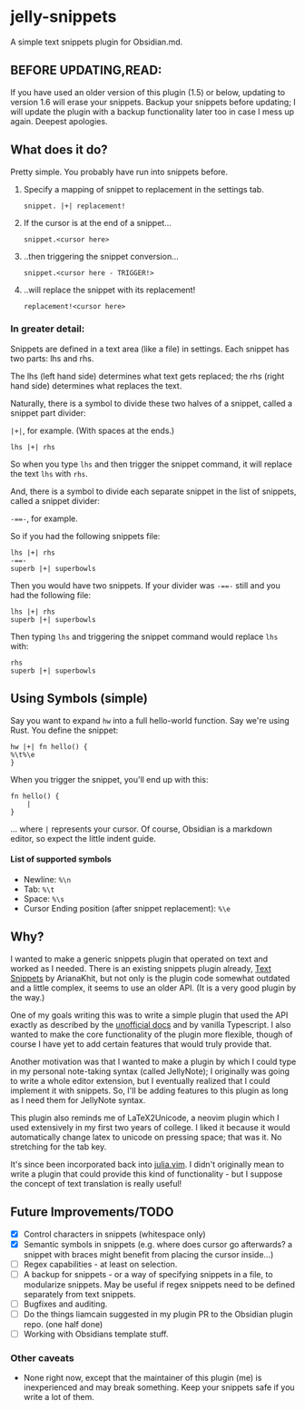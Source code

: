 # jelly-snippets
A simple text snippets plugin for Obsidian.md.

## BEFORE UPDATING,READ: 

If you have used an older version of this plugin (1.5) or below, updating to version 1.6 will erase your snippets. Backup your snippets before updating; I will update the plugin with a backup functionality later too in case I mess up again. Deepest apologies. 

## What does it do?

Pretty simple. You probably have run into snippets before.

1. Specify a mapping of snippet to replacement in the settings tab.
	
	`snippet. |+| replacement!`
	
2. If the cursor is at the end of a snippet...
	
	`snippet.<cursor here>`
	
3. ..then triggering the snippet conversion...
	
	`snippet.<cursor here - TRIGGER!>`
	
4. ..will replace the snippet with its replacement!
	
	`replacement!<cursor here>`
	
### In greater detail:

Snippets are defined in a text area (like a file) in settings. Each snippet has two parts: lhs and rhs.

The lhs (left hand side) determines what text gets replaced; the rhs (right hand side) determines what replaces the text.

Naturally, there is a symbol to divide these two halves of a snippet, called a snippet part divider:

` |+| `, for example. (With spaces at the ends.)

	lhs |+| rhs
	
So when you type `lhs` and then trigger the snippet command, it will replace the text `lhs` with `rhs`.
	
And, there is a symbol to divide each separate snippet in the list of snippets, called a snippet divider:

`-==-`, for example.

So if you had the following snippets file:

```
lhs |+| rhs
-==-
superb |+| superbowls
```

Then you would have two snippets. If your divider was `-==-` still and you had the following file:

```
lhs |+| rhs
superb |+| superbowls
```

Then typing `lhs` and triggering the snippet command would replace `lhs` with:

```
rhs
superb |+| superbowls
```

## Using Symbols (simple)

Say you want to expand `hw` into a full hello-world function. Say we're using Rust. You define the snippet:

```
hw |+| fn hello() {
%\t%\e
}
```

When you trigger the snippet, you'll end up with this:

```
fn hello() {
    |
}
```

... where `|` represents your cursor. Of course, Obsidian is a markdown editor, so expect the little indent guide.

#### List of supported symbols

- Newline: `%\n`
- Tab: `%\t`
- Space: `%\s`
- Cursor Ending position (after snippet replacement): `%\e`

## Why?

I wanted to make a generic snippets plugin that operated on text and worked as I needed. There is an existing snippets plugin already, [Text Snippets](https://github.com/ArianaKhit/text-snippets-obsidian) by ArianaKhit, but not only is the plugin code somewhat outdated and a little complex, it seems to use an older API. (It is a very good plugin by the way.)

One of my goals writing this was to write a simple plugin that used the API exactly as described by the [unofficial docs](https://marcus.se.net/obsidian-plugin-docs/) and by vanilla Typescript. I also wanted to make the core functionality of the plugin more flexible, though of course I have yet to add certain features that would truly provide that.

Another motivation was that I wanted to make a plugin by which I could type in my personal note-taking syntax (called JellyNote); I originally was going to write a whole editor extension, but I eventually realized that I could implement it with snippets. So, I'll be adding features to this plugin as long as I need them for JellyNote syntax.

This plugin also reminds me of LaTeX2Unicode, a neovim plugin which I used extensively in my first two years of college. I liked it because it would automatically change latex to unicode on pressing space; that was it. No stretching for the tab key. 

It's since been incorporated back into [julia.vim](https://github.com/JuliaEditorSupport/julia-vim). I didn't originally mean to write a plugin that could provide this kind of functionality - but I suppose the concept of text translation is really useful!

## Future Improvements/TODO

- [x] Control characters in snippets (whitespace only)
- [x] Semantic symbols in snippets (e.g. where does cursor go afterwards? a snippet with braces might benefit from placing the cursor inside...)
- [ ] Regex capabilities - at least on selection.
- [ ] A backup for snippets - or a way of specifying snippets in a file, to modularize snippets. May be useful if regex snippets need to be defined separately from text snippets.
- [ ] Bugfixes and auditing.
- [ ] Do the things liamcain suggested in my plugin PR to the Obsidian plugin repo. (one half done)
- [ ] Working with Obsidians template stuff.
      
### Other caveats

- None right now, except that the maintainer of this plugin (me) is inexperienced and may break something. Keep your snippets safe if you write a lot of them. 
